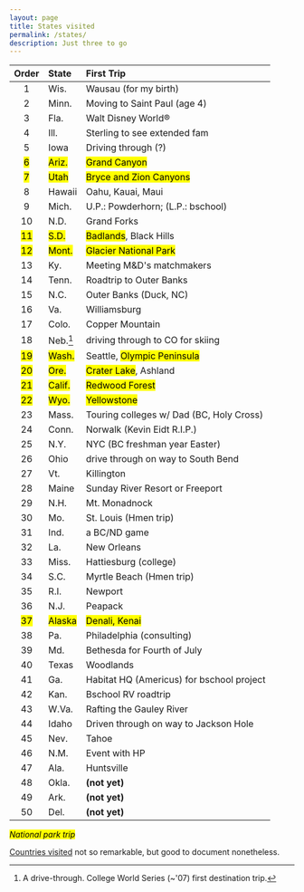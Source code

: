 ```yaml
---
layout: page
title: States visited
permalink: /states/
description: Just three to go
---
```

| Order | State | First Trip |
| :----: | :--- | :--- |
| 1 | Wis. | Wausau (for my birth) |
| 2 | Minn. | Moving to Saint Paul (age 4) |
| 3 | Fla. | Walt Disney World® |
| 4 | Ill. | Sterling to see extended fam |
| 5 | Iowa | Driving through (?) |
| <mark>6</mark> | <mark>Ariz.</mark> | <mark>Grand Canyon</mark> |
| <mark>7</mark> | <mark>Utah</mark> | <mark>Bryce and Zion Canyons</mark> |
| 8 | Hawaii | Oahu, Kauai, Maui |
| 9 | Mich. | U.P.: Powderhorn; (L.P.: bschool) |
| 10 | N.D. | Grand Forks |
| <mark>11</mark> | <mark>S.D.</mark> | <mark>Badlands</mark>, Black Hills |
| <mark>12</mark> | <mark>Mont.</mark> | <mark>Glacier National Park</mark> |
| 13 | Ky. | Meeting M&D's matchmakers |
| 14 | Tenn. | Roadtrip to Outer Banks |
| 15 | N.C. | Outer Banks (Duck, NC) |
| 16 | Va. | Williamsburg |
| 17 | Colo. | Copper Mountain |
| 18 | Neb.[^1] | driving through to CO for skiing |
| <mark>19</mark> | <mark>Wash.</mark> | Seattle, <mark>Olympic Peninsula</mark> |
| <mark>20</mark> | <mark>Ore.</mark> | <mark>Crater Lake</mark>, Ashland |
| <mark>21</mark> | <mark>Calif.</mark> | <mark>Redwood Forest</mark> |
| <mark>22</mark> | <mark>Wyo.</mark> | <mark>Yellowstone</mark> |
| 23 | Mass. | Touring colleges w/ Dad (BC, Holy Cross) |
| 24 | Conn. | Norwalk (Kevin Eidt R.I.P.) |
| 25 | N.Y. | NYC (BC freshman year Easter) |
| 26 | Ohio | drive through on way to South Bend |
| 27 | Vt. | Killington |
| 28 | Maine | Sunday River Resort or Freeport |
| 29 | N.H. | Mt. Monadnock |
| 30 | Mo. | St. Louis (Hmen trip) |
| 31 | Ind. | a BC/ND game |
| 32 | La. | New Orleans |
| 33 | Miss. | Hattiesburg (college) |
| 34 | S.C. | Myrtle Beach (Hmen trip) |
| 35 | R.I. | Newport |
| 36 | N.J. | Peapack |
| <mark>37</mark> | <mark>Alaska</mark> | <mark>Denali, Kenai</mark> |
| 38 | Pa. | Philadelphia (consulting) |
| 39 | Md. | Bethesda for Fourth of July |
| 40 | Texas | Woodlands |
| 41 | Ga. | Habitat HQ (Americus) for bschool project |
| 42 | Kan. | Bschool RV roadtrip |
| 43 | W.Va. | Rafting the Gauley River |
| 44 | Idaho | Driven through on way to Jackson Hole |
| 45 | Nev. | Tahoe |
| 46 | N.M. | Event with HP |
| 47 | Ala. | Huntsville |
| 48 | Okla.| **(not yet)** |
| 49 | Ark. | **(not yet)** |
| 50 | Del. | **(not yet)** |

*<mark>National park trip</mark>*

[^1]: A drive-through. College World Series (~'07) first destination trip.

[Countries visited](/countries/) not so remarkable, but good to document nonetheless.